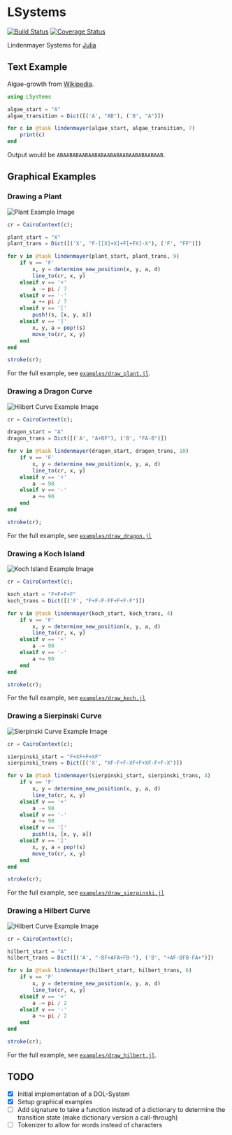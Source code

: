 # LSystems

[![Build Status](https://travis-ci.org/rawrgrr/LSystems.jl.svg?branch=master)](https://travis-ci.org/rawrgrr/LSystems.jl)
[![Coverage Status](https://coveralls.io/repos/rawrgrr/LSystems.jl/badge.svg?branch=master&service=github)](https://coveralls.io/github/rawrgrr/LSystems.jl?branch=master)

Lindenmayer Systems for [Julia](http://julialang.org/)


## Text Example

Algae-growth from [Wikipedia](https://en.wikipedia.org/wiki/L-system#Example_1:_Algae).

```julia
using LSystems

algae_start = "A"
algae_transition = Dict([('A', "AB"), ('B', "A")])

for c in @task lindenmayer(algae_start, algae_transition, 7)
    print(c)
end
```

Output would be `ABAABABAABAABABAABABAABAABABAABAAB`.


## Graphical Examples

### Drawing a Plant

![Plant Example Image](https://raw.githubusercontent.com/rawrgrr/LSystems.jl/master/examples/plant_9.png)

```julia
cr = CairoContext(c);

plant_start = "X"
plant_trans = Dict([('X', "F-[[X]+X]+F[+FX]-X"), ('F', "FF")])

for v in @task lindenmayer(plant_start, plant_trans, 9)
    if v == 'F'
        x, y = determine_new_position(x, y, a, d)
        line_to(cr, x, y)
    elseif v == '+'
        a -= pi / 7
    elseif v == '-'
        a += pi / 7
    elseif v == '['
        push!(s, [x, y, a])
    elseif v == ']'
        x, y, a = pop!(s)
        move_to(cr, x, y)
    end
end

stroke(cr);
```

For the full example, see [`examples/draw_plant.jl`](https://github.com/rawrgrr/LSystems.jl/blob/master/examples/draw_plant.jl).

### Drawing a Dragon Curve

![Hilbert Curve Example Image](https://raw.githubusercontent.com/rawrgrr/LSystems.jl/master/examples/dragon_10.png)

```julia
cr = CairoContext(c);

dragon_start = "A"
dragon_trans = Dict([('A', "A+BF"), ('B', "FA-B")])

for v in @task lindenmayer(dragon_start, dragon_trans, 10)
    if v == 'F'
        x, y = determine_new_position(x, y, a, d)
        line_to(cr, x, y)
    elseif v == '+'
        a -= 90
    elseif v == '-'
        a += 90
    end
end

stroke(cr);
```

For the full example, see [`examples/draw_dragon.jl`](https://github.com/rawrgrr/LSystems.jl/blob/master/examples/draw_dragon.jl)

### Drawing a Koch Island

![Koch Island Example Image](https://raw.githubusercontent.com/rawrgrr/LSystems.jl/master/examples/koch_4.png)

```julia
cr = CairoContext(c);

koch_start = "F+F+F+F"
koch_trans = Dict([('F', "F+F-F-FF+F+F-F")])

for v in @task lindenmayer(koch_start, koch_trans, 4)
    if v == 'F'
        x, y = determine_new_position(x, y, a, d)
        line_to(cr, x, y)
    elseif v == '+'
        a -= 90
    elseif v == '-'
        a += 90
    end
end

stroke(cr);
```

For the full example, see [`examples/draw_koch.jl`](https://github.com/rawrgrr/LSystems.jl/blob/master/examples/draw_koch.jl)

### Drawing a Sierpinski Curve
![Sierpinski Curve Example Image](https://raw.githubusercontent.com/rawrgrr/LSystems.jl/master/examples/sierpinski_4.png)

```julia
cr = CairoContext(c);

sierpinski_start = "F+XF+F+XF"
sierpinski_trans = Dict([('X', "XF-F+F-XF+F+XF-F+F-X")])

for v in @task lindenmayer(sierpinski_start, sierpinski_trans, 4)
    if v == 'F'
        x, y = determine_new_position(x, y, a, d)
        line_to(cr, x, y)
    elseif v == '+'
        a -= 90
    elseif v == '-'
        a += 90
    elseif v == '['
        push!(s, [x, y, a])
    elseif v == ']'
        x, y, a = pop!(s)
        move_to(cr, x, y)
    end
end

stroke(cr);
```

For the full example, see [`examples/draw_sierpinski.jl`](https://github.com/rawrgrr/LSystems.jl/blob/master/examples/draw_sierpinski.jl)

### Drawing a Hilbert Curve

![Hilbert Curve Example Image](https://raw.githubusercontent.com/rawrgrr/LSystems.jl/master/examples/hilbert_6.png)

```julia
cr = CairoContext(c);

hilbert_start = "A"
hilbert_trans = Dict([('A', "-BF+AFA+FB-"), ('B', "+AF-BFB-FA+")])

for v in @task lindenmayer(hilbert_start, hilbert_trans, 6)
    if v == 'F'
        x, y = determine_new_position(x, y, a, d)
        line_to(cr, x, y)
    elseif v == '+'
        a -= pi / 2
    elseif v == '-'
        a += pi / 2
    end
end

stroke(cr);
```

For the full example, see [`examples/draw_hilbert.jl`](https://github.com/rawrgrr/LSystems.jl/blob/master/examples/draw_hilbert.jl).


## TODO

- [x] Initial implementation of a DOL-System
- [x] Setup graphical examples
- [ ] Add signature to take a function instead of a dictionary to determine the transition state (make dictionary version a call-through)
- [ ] Tokenizer to allow for words instead of characters
